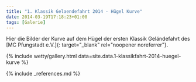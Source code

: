 ```yaml
---
title: "1. Klassik Gelaendefahrt 2014 - Hügel Kurve"
date: 2014-03-19T17:18:23+01:00
tags: [Galerie]
---
```

Hier die Bilder der Kurve auf dem Hügel der ersten Klassik Geländefahrt des [MC Pfungstadt e.V.]{: target="_blank" rel="noopener noreferrer"}.

<!--more-->

{% include wetty/gallery.html data=site.data.1-klassikfahrt-2014-huegel-kurve %}

{% include _references.md %}
